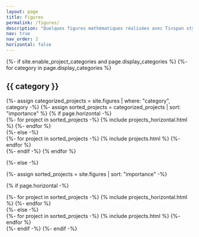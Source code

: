 ```yaml
---
layout: page
title: Figures
permalink: /figures/
description: "Quelques figures mathématiques réalisées avec Ti<span style='font-style:italic;'>k</span>Z et Inkscape"
nav: true
nav_order: 2
horizontal: false
---
```


<!-- pages/figures.md -->
<div class="projects">
{%- if site.enable_project_categories and page.display_categories %}
  <!-- Display categorized figures -->
  {%- for category in page.display_categories %}
  <h2 class="category">{{ category }}</h2>
  {%- assign categorized_projects = site.figures | where: "category", category -%}
  {%- assign sorted_projects = categorized_projects | sort: "importance" %}
  <!-- Generate cards for each figure -->
  {% if page.horizontal -%}
  <div class="container">
    <div class="row row-cols-2">
    {%- for project in sorted_projects -%}
      {% include projects_horizontal.html %}
    {%- endfor %}
    </div>
  </div>
  {%- else -%}
  <div class="grid">
    {%- for project in sorted_projects -%}
      {% include projects.html %}
    {%- endfor %}
  </div>
  {%- endif -%}
  {% endfor %}

{%- else -%}
<!-- Display projects without categories -->
  {%- assign sorted_projects = site.figures | sort: "importance" -%}
  <!-- Generate cards for each project -->
  {% if page.horizontal -%}
  <div class="container">
    <div class="row row-cols-2">
    {%- for project in sorted_projects -%}
      {% include projects_horizontal.html %}
    {%- endfor %}
    </div>
  </div>
  {%- else -%}
  <div class="grid">
    {%- for project in sorted_projects -%}
      {% include projects.html %}
    {%- endfor %}
  </div>
  {%- endif -%}
{%- endif -%}
</div>
